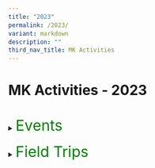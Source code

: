 ```yaml
---
title: "2023"
permalink: /2023/
variant: markdown
description: ""
third_nav_title: MK Activities
---
```

<h1>MK Activities - 2023</h1><br>
<details>
<summary><p style="font-size:30px; color:green; display:inline">Events</p></summary><br>
<details>
<summary><strong>Chinese New Year Celebrations</strong></summary>
<div data-type="detailsContent" class="isomer-details-content">
<table><tbody>
<tr>
<td><img src="/images/MK/2023E_CNY/1-2%20cny.jpg" style="width:100%"></td>
<td><img src="/images/MK/2023E_CNY/1-1%20cny.jpg" style="width:75%"></td>
</tr>
<tr>
<td colspan="2">Children went to watch a Chinese New Year performance by the students in Primary School.</td>
</tr>
</tbody></table>
<table border="0"><tbody>
<tr>
<td colspan="3"><img src="/images/MK/2023E_CNY/2-1%20cny.jpg" style="width:80%"></td>
</tr>
<tr>
<td align="center" width="10%"></td>
<td width="80%">Children also had a mass gathering at the Kindergarten where they learnt more about Chinese New Year.</td>
<td align="center" width="10%"></td>
</tr>
</tbody></table>
<table><tbody>
<tr>
<td><img src="/images/MK/2023E_CNY/3-1%20cny.jpg" style="width:100%"></td>
<td><img src="/images/MK/2023E_CNY/3-2%20cny.jpg" style="width:75%"></td>
</tr>
<tr>
<td colspan="2">Children also get to walk down the “red carpet” to showcase their traditional dressings!</td>
</tr>
</tbody></table>
<br>
<table><tbody>
<tr>
<td><img src="/images/MK/2023E_CNY/4-2%20cny.jpg" style="width:100%"></td>
<td><img src="/images/MK/2023E_CNY/4-1%20cny.jpg" style="width:75%"></td>
</tr>
<tr>
<td colspan="2">Children were served traditional Chinese New Year cookies during snack.</td>
</tr>
</tbody></table>
<table border="0"><tbody>
<tr>
<td colspan="3"><img src="/images/MK/2023E_CNY/5-1%20cny.jpg" style="width:80%"></td>
</tr>
<tr>
<td align="center" width="10%"></td>
<td width="80%">Children also enjoyed their yu-sheng as a class!Chinese New Year.</td>
<td align="center" width="10%"></td>
</tr>
</tbody></table>
<table><tbody>
<tr>
<td><img src="/images/MK/2023E_CNY/6-2%20cny.jpg" style="width:100%"></td>
<td><img src="/images/MK/2023E_CNY/6-1%20cny.jpg" style="width:75%">
</td></tr>
<tr>
<td colspan="2">... and made beautiful crafts to showcase!</td>
</tr>
</tbody></table><br>
</div>
</details>
<details>
<summary><strong>World Water Day</strong></summary>
<div data-type="detailsContent" class="isomer-details-content">
<img src="/images/MK/2023E_World%20Water%20Day/1-1%20world%20water%20day.jpg" style="width:95%">
Sharing about the importance of turning off the tap after use every time. 
<br><br>

<img src="/images/MK/2023E_World%20Water%20Day/2-1%20world%20water%20day.jpg" style="width:95%">
Sharing about how he saves water by turning off the tap while brushing his teeth instead of letting the water run. 
<br><br>

<img src="/images/MK/2023E_World%20Water%20Day/3-1%20world%20water%20day.jpg" style="width:95%">
Children brought home a water droplet template and discussed with their parents about the different ways that they save water and drew on the template. They then brought it to school to share about their drawing. 
<br><br>

<img src="/images/MK/2023E_World%20Water%20Day/4-1%20world%20water%20day.jpg" style="width:95%">
We displayed all our posters in class for our friends to see and learn from.<br><br>
</div></details>
<details>
<summary><strong>Earth Day</strong></summary>
<div data-type="detailsContent" class="isomer-details-content">
<img src="/images/MK/2023E_Earth%20Day/1-1%20earth%20day.jpg" style="width:95%">
Children were introduced to the important of celebrating Earth Day and learnt about how they can do their part to protect the Earth.
<br><br>

<table>
<tbody><tr>
<th><img src="/images/MK/2023E_Earth%20Day/2-1%20earth%20day.jpg" style="width:100%"></th>
<td><img src="/images/MK/2023E_Earth%20Day/2-2%20earth%20day.jpg" style="width:100%"></td>
</tr>
</tbody></table>
<img src="/images/MK/2023E_Earth%20Day/1-1%20earth%20day.jpg" style="width:95%">
<table><tbody>
<tr>
<th><img src="/images/MK/2023E_Earth%20Day/2-4%20earth%20day.jpg" style="width:100%"></th>
<td><img src="/images/MK/2023E_Earth%20Day/2-5%20earth%20day.jpg" style="width:100%"></td>
</tr>
</tbody></table>
A family-based activity was given to parents to support the textile recycling and upcycling efforts of the school. Some donated old clothes by dropping into the textile recycling bins. At school, children showcased their reusable bags made from their old clothes!
<br><br><br>

<img src="/images/MK/2023E_Earth%20Day/3-1%20earth%20day.jpg" style="width:95%">
<img src="/images/MK/2023E_Earth%20Day/3-2%20earth%20day.jpg" style="width:95%">
<img src="/images/MK/2023E_Earth%20Day/3-3%20earth%20day.jpg" style="width:95%">
The K2 children made their own paper boxes while the K1 children made their own paper aeroplanes using recycled paper.
<br><br>
</div></details>
<details>
<summary><strong>K1 Life @ MK</strong></summary>
<div data-type="detailsContent" class="isomer-details-content">
<img src="/images/MK/2023E_K1%20Life%20at%20MK/1-1%20k1%20life.jpg" style="width:95%">
Ms Winnie and Ms Yana welcoming our K1 parents and sharing more about MK’s curriculum.
<br><br>

<img src="/images/MK/2023E_K1%20Life%20at%20MK/2-1%20k1%20life.jpg" style="width:95%">
Teachers engaging children and parents in one of our flagship programmes, Starlight.
<br><br>

<img src="/images/MK/2023E_K1%20Life%20at%20MK/3-1%20k1%20life.jpg" style="width:95%">Children engaging in a numeracy activity where they identify numerals and number words and count accordingly.
<br><br>

<img src="/images/MK/2023E_K1%20Life%20at%20MK/4-1%20k1%20life.jpg" style="width:95%">Parents also had the opportunity to participate in our MTL lessons..
<br><br>
</div></details>
<details>
<summary><strong>K2 Life @ MK</strong></summary>
<div data-type="detailsContent" class="isomer-details-content">
<img src="/images/MK/2023E_K2%20Life%20at%20MK/1-1%20k2%20life.jpg" style="width:95%">
Parents gathered for a briefing on how the centre and parents can collaborate together to support their K2 children in transiting to Primary School.<br><br>

<img src="/images/MK/2023E_K2%20Life%20at%20MK/2-1%20k2%20life.jpg" style="width:95%">
<img src="/images/MK/2023E_K2%20Life%20at%20MK/2-2%20k2%20life.jpg" style="width:95%">
Parents participated in Big Book reading to experience how their children are being taught during Starlight. They also gained a better understanding of the strategies to support their children’s reading.<br><br>

<img src="/images/MK/2023E_K2%20Life%20at%20MK/3-1%20k2%20life.jpg" style="width:95%">
<img src="/images/MK/2023E_K2%20Life%20at%20MK/3-2%20k2%20life.jpg" style="width:95%">
Parents also had the opportunity to observe how the Mother Tongue Language is being taught in class.  <br><br>

<img src="/images/MK/2023E_K2%20Life%20at%20MK/4-1%20k2%20life.jpg" style="width:95%">
The happy faces were evident after the observations and participation in the activities! The children were also thrilled to show their parents around their classrooms.<br><br>
</div></details>
<details>
<summary><strong>Mid Year Celebration</strong></summary>
<div data-type="detailsContent" class="isomer-details-content">
<img src="/images/MK/2023E_Mid%20Year%20Celebration/1-1%20myc.jpg" style="width:95%">
As a wrap-up for Semester 1, children celebrated their milestone of completing half of their learning journey for the year. <br>
Time to get dirty! Children explored different tools and colours to create artworks together.
<img src="/images/MK/2023E_Mid%20Year%20Celebration/1-2%20myc.jpg" style="width:95%">
<br><br>

<img src="/images/MK/2023E_Mid%20Year%20Celebration/2-1%20myc.jpg" style="width:95%">Look at those busy hands!
<br><br>

<img src="/images/MK/2023E_Mid%20Year%20Celebration/3-1%20myc.jpg" style="width:95%">A group photo as a class!
<img src="/images/MK/2023E_Mid%20Year%20Celebration/3-2%20myc.jpg" style="width:95%">
<br>

<img src="/images/MK/2023E_Mid%20Year%20Celebration/4-1%20myc.jpg" style="width:95%">Children observing the different artworks done by other classes.
<br><br>

<img src="/images/MK/2023E_Mid%20Year%20Celebration/5-1%20myc.jpg" style="width:95%">In their classrooms, they were also engaged in musical chairs game.
<br><br>
</div></details>
<details>
<summary><strong>Children's Day</strong></summary>
<div data-type="detailsContent" class="isomer-details-content">
<img style="width: 100%;" height="auto" width="100%" alt="Parents and children working together to pass the hoop to the end." src="/images/MK/2023E_Children's Day/01.jpg">Parents and children working together to pass the hoop to the end.<br>      

<img style="width: 100%;" height="auto" width="100%" alt="Parent and child crossing the river with just 5 pieces of paper plates." src="/images/MK/2023E_Children's Day/02.jpg">Parent and child crossing the river with just 5 pieces of paper plates.      

<table><tbody><tr><td rowspan="1" colspan="1">
<img style="width: 95%;" height="auto" width="100%" alt="Let’s try to build it taller together!" src="/images/MK/2023E_Children's Day/03.jpg">Let’s try to build it taller together!  </td><td rowspan="1" colspan="1">
<img style="width: 100%" height="auto" width="100%" alt="Look at this parent and child running and making sure the ball does not drop." src="/images/MK/2023E_Children's Day/04.jpg">Be careful not to drop it!</td></tr>
<tr><td rowspan="1" colspan="1">
<img style="width: 95%;" height="auto" width="100%" alt="Good job building the tower together!" src="/images/MK/2023E_Children's Day/05.jpg">Good job building the tower together!  </td><td rowspan="1" colspan="1">
<img style="width: 100%" height="auto" width="100%" alt="Look at this parent and child running and making sure the ball does not drop." src="/images/MK/2023E_Children's Day/06.jpg">Look at this parent and child running and making sure the ball does not drop.</td></tr>
<tr><td rowspan="1" colspan="1">
<img style="width: 95%;" height="auto" width="100%" alt="Children enjoying themselves and waiting to do their class cheer!" src="/images/MK/2023E_Children's Day/07.jpg">Children enjoying themselves and waiting to do their class cheer!</td><td rowspan="1" colspan="1">
<img style="width: 100%" height="auto" width="100%" alt="Parents and children waiting for the start of the game. 1, 2, 3, start!" src="/images/MK/2023E_Children's Day/09.jpg">Parents and children waiting for the start of the game. 1, 2, 3, start!</td></tr>
<tr><td rowspan="1" colspan="1">
<img style="width: 90%;" height="auto" width="100%" alt="The children were so happy to have their parents join them in the games." src="/images/MK/2023E_Children's Day/10.jpg">The children were so happy to have their parents join them in the games.</td><td rowspan="1" colspan="1">
<img style="width: 100%" height="auto" width="100%" alt="Parent and child running hand in hand to reach the end." src="/images/MK/2023E_Children's Day/12.jpg">Parent and child running hand in hand to reach the end.  </td></tr></tbody></table>

<img style="width: 100%" height="auto" width="100%" alt="Say cheese everybody!" src="/images/MK/2023E_Children's Day/08.jpg">Say cheese everybody!<br>         
<img style="width: 100%" height="auto" width="100%" alt="Everyone enjoyed themselves so much during the celebration." src="/images/MK/2023E_Children's Day/11.jpg">Everyone enjoyed themselves so much during the celebration.<br><br>         
<img style="width: 100%" height="auto" width="100%" alt="Another group photo. Say cheese!" src="/images/MK/2023E_Children's Day/13.jpg">Another group photo. Say cheese!<br><br>
<img style="width: 100%" height="auto" width="100%" alt="Everyone’s going home with a gift and a certificate for their wonderful participation." src="/images/MK/2023E_Children's Day/14.jpg">Everyone’s going home with a gift and a certificate for their wonderful participation.&nbsp;&nbsp;
<br><br>
</div></details>
<details>
<summary><strong>Year End Celebration</strong></summary>
<div data-type="detailsContent" class="isomer-details-content">
<table><tbody><tr><td rowspan="1" colspan="1">
<img style="width: 88%;" height="auto" width="100%" alt="MK@AG invited Mad Science on the last day of school term for a fun-filled session." src="/images/MK/2023E_Year End Celebration/1_1.jpg"></td><td rowspan="1" colspan="1"><img style="width: 100%" height="auto" width="100%" alt="MK@AG invited Mad Science on the last day of school term for a fun-filled session." src="/images/MK/2023E_Year End Celebration/1_2.jpg"></td></tr>
<tr><td rowspan="1" colspan="1">MK@AG invited Mad Science on the last day of school term for a fun-filled session where children learnt about some science!<img style="width: 100%" height="auto" width="100%" alt="MK@AG invited Mad Science on the last day of school term for a fun-filled session." src="/images/MK/2023E_Year End Celebration/1_3.jpg"></td><td rowspan="1" colspan="1"><img style="width: 92%;" height="auto" width="100%" alt="" src="/images/MK/2023E_Year End Celebration/1_4.jpg"></td></tr>
<tr><td rowspan="1" colspan="1"><img style="width: 86%;" height="auto" width="100%" alt="Children experiencing blowing carbon dioxide that was produced from dry ice in water." src="/images/MK/2023E_Year End Celebration/2_1.jpg"></td><td rowspan="1" colspan="1"><img style="width: 100%" height="auto" width="100%" alt="Children experiencing blowing carbon dioxide that was produced from dry ice in water." src="/images/MK/2023E_Year End Celebration/2_2.jpg"></td></tr>
<tr><td rowspan="1" colspan="2">Children experiencing blowing carbon dioxide that was produced from dry ice in water.</td></tr>
</tbody></table>  
<table><tbody><tr><td rowspan="1" colspan="1"><img style="width: 100%" height="auto" width="100%" alt="Soap was added and everyone got very excited about the bubbles!" src="/images/MK/2023E_Year End Celebration/3_1.jpg">   </td><td rowspan="1" colspan="1"><img style="width: 100%" height="auto" width="100%" alt="Soap was added and everyone got very excited about the bubbles!" src="/images/MK/2023E_Year End Celebration/3_2.jpg"></td></tr></tbody></table>Soap was added and everyone got very excited about the bubbles!
<br><br>
</div></details>
</details><br>
<details>
<summary><p style="font-size:30px; color:green; display:inline">Field Trips</p></summary><br>
<details>
<summary><strong>K2 Field Trip to the Indian Heritage Centre in Little India</strong></summary>
<div data-type="detailsContent" class="isomer-details-content">
<table><tbody>
<tr>
<th><img src="/images/MK/2023FT_Indian%20Heritage%20Centre/1-1%20indian%20heritage%20centre.jpg" style="width:100%"></th>
<td><img src="/images/MK/2023FT_Indian%20Heritage%20Centre/1-2%20indian%20heritage%20centre.jpg" style="width:100%"></td>
</tr>
</tbody></table>
Children went on a ‘Mango Motif’ hunt during their trip to Indian Heritage Centre in Little India.
<br><br><br>

<table><tbody>
<tr>
<th><img src="/images/MK/2023FT_Indian%20Heritage%20Centre/2-1%20indian%20heritage%20centre.jpg" style="width:100%"></th>
<td><img src="/images/MK/2023FT_Indian%20Heritage%20Centre/2-2%20indian%20heritage%20centre.jpg" style="width:100%">Besides, children walked along the streets in Little India to hunt for more Mango Motif designs.</td>
</tr>
</tbody></table>
<br>

<img src="/images/MK/2023FT_Indian%20Heritage%20Centre/3-1%20indian%20heritage%20centre.jpg" style="width:100%">Children enjoyed observing the huge selection of different variety of mangoes at the fruit carts in Little India.<br><br>
</div>
</details>
<details>
<summary><strong>K1 Neighbourhood Walk</strong></summary>
<div data-type="detailsContent" class="isomer-details-content">
<img src="/images/MK/2023FT_Neighbourhood%20Walk/1-1%20neighbourhood%20walk.jpg" style="width:100%">
The children had the opportunity to meet and greet the uncle selling the fruits too!
<br><br>

<img src="/images/MK/2023FT_Neighbourhood%20Walk/2-1%20neighbourhood%20walk.jpg" style="width:100%">Let’s find out what can go into the recycling bin?
<br><br>

<img src="/images/MK/2023FT_Neighbourhood%20Walk/3-1%20neighbourhood%20walk.jpg" style="width:100%">This looks like our ‘Let’s Pretend’ in class!
<br><br>

<img src="/images/MK/2023FT_Neighbourhood%20Walk/4-1%20neighbourhood%20walk.jpg" style="width:100%">Look at all the plants that are growing in this community garden!
<br><br>

<img src="/images/MK/2023FT_Neighbourhood%20Walk/5-1%20neighbourhood%20walk.jpg" style="width:100%">Remembering to raise our hands when crossing the road
<br><br>

<img src="/images/MK/2023FT_Neighbourhood%20Walk/6-1%20neighbourhood%20walk.jpg" style="width:100%">Looking around for any litter<br><br>
</div></details>
<details>
<summary><strong>K1 Field Trip to Pastamania</strong></summary>
<div data-type="detailsContent" class="isomer-details-content">
<img src="/images/MK/2023FT_Pastamania/1-1%20pastamania.jpg" style="width:100%">
Getting on our hats and aprons to make our pizzas!
<br><br>

<img src="/images/MK/2023FT_Pastamania/2-1%20pastamania.jpg" style="width:100%">
Mixing our dough for the pizzas.
<br><br>

<img src="/images/MK/2023FT_Pastamania/3-1%20pastamania.jpg" style="width:100%">
Rolling our pizza dough
<br><br>

<img src="/images/MK/2023FT_Pastamania/4-1%20pastamania.jpg" style="width:100%">
Decorating our pizzas with delicious ingredients
<table>
<tbody><tr>
<th><img src="/images/MK/2023FT_Pastamania/4-2%20pastamania.jpg" style="width:100%"></th>
<td><img src="/images/MK/2023FT_Pastamania/4-3%20pastamania.jpg" style="width:100%"></td>
</tr>
</tbody></table>
<br><br>

<table>
<tbody><tr>
<th><img src="/images/MK/2023FT_Pastamania/5-1%20pastamania.jpg" style="width:100%"><br>Enjoying our self-made pizzas, yummy!</th>
<td><img src="/images/MK/2023FT_Pastamania/5-2%20pastamania.jpg" style="width:100%"></td>
</tr>
</tbody></table>
<table>
<tbody><tr>
<th><img src="/images/MK/2023FT_Pastamania/5-3%20pastamania.jpg" style="width:100%"></th>
<td><img src="/images/MK/2023FT_Pastamania/5-4%20pastamania.jpg" style="width:100%"></td>
</tr>
</tbody></table>
<br><br>
<img src="/images/MK/2023FT_Pastamania/6-1%20pastamania.jpg" style="width:100%">
We had so much fun and we love our pizzas!
<img src="/images/MK/2023FT_Pastamania/6-2%20pastamania.jpg" style="width:100%">
<br><br>
</div></details>
<details>
<summary><strong>K1 Field Trip to Kin Yan Farm</strong></summary>
<div data-type="detailsContent" class="isomer-details-content">
<table><tbody>
<tr>
<th><img src="/images/MK/2023FT_Kin%20Yan%20Farm/1-1%20kin%20yan%20farm.jpg" style="width:100%"><br>Look at how slimy that aloe vera is! </th>
<td><img src="/images/MK/2023FT_Kin%20Yan%20Farm/2-1%20kin%20yan%20farm.jpg" style="width:100%"></td>
</tr>
</tbody></table>
<br>

<img src="/images/MK/2023FT_Kin%20Yan%20Farm/2-1%20kin%20yan%20farm.jpg" style="width:100%">Listening intently to Uncle William talk about the different types of mushrooms.
<br><br>

<img src="/images/MK/2023FT_Kin%20Yan%20Farm/3-1%20kin%20yan%20farm.jpg" style="width:100%">Look at how cute that quail is! It belongs to Uncle William.
<br><br>

<img src="/images/MK/2023FT_Kin%20Yan%20Farm/4-1%20kin%20yan%20farm.jpg" style="width:100%">The mushrooms tasted so good!
<br>
<img src="/images/MK/2023FT_Kin%20Yan%20Farm/4-2%20kin%20yan%20farm.jpg" style="width:100%">Super yummy mushroom freshly grown in the farm!
<br>
<img src="/images/MK/2023FT_Kin%20Yan%20Farm/5-1%20kin%20yan%20farm.jpg" style="width:100%">Wow! Look at the textures of the mushrooms! Some parts are bumpy and some are smooth! So this is how they look like.
<br><br>
</div></details>
<details>
<summary><strong>K2 Field Trip to Forest Play @ Sentosa</strong></summary>
<div data-type="detailsContent" class="isomer-details-content">
<img src="/images/MK/2023FT_Forest%20Play%20@%20Sentosa/1-1%20sentosa.jpg" style="width:95%">Having their snacks and gearing up before embarking on their Forest Play.
<img src="/images/MK/2023FT_Forest%20Play%20@%20Sentosa/1-2%20sentosa.jpg" style="width:95%"><br>

<table><tbody>
<tr>
<th><img src="/images/MK/2023FT_Forest%20Play%20@%20Sentosa/2-1%20sentosa.jpg" style="width:100%"></th>
<td><img src="/images/MK/2023FT_Forest%20Play%20@%20Sentosa/2-2%20sentosa.jpg" style="width:100%"> Listening attentively to the Ranger’s sharing information about the Forest.</td>
</tr>
</tbody></table>

<img src="/images/MK/2023FT_Forest%20Play%20@%20Sentosa/3-1%20sentosa.jpg" style="width:95%">Even the rainy weather could not stop us from learning about the Forest.

<img src="/images/MK/2023FT_Forest%20Play%20@%20Sentosa/4-1%20sentosa.jpg" style="width:100%"><table>
<tbody><tr>
</tr><tr></tr>
<tr><td><img src="/images/MK/2023FT_Forest%20Play%20@%20Sentosa/4-2%20sentosa.jpg" style="width:100%"></td>
</tr>
</tbody></table>We used natural materials in the forest to make houses for squirrels and monitor lizards.
<img src="/images/MK/2023FT_Forest%20Play%20@%20Sentosa/4-3%20sentosa.jpg" style="width:95%"><br><br>

<img src="/images/MK/2023FT_Forest%20Play%20@%20Sentosa/5-1%20sentosa.jpg" style="width:95%">We also found a long wooden stick and worked together to lift it up, just like the elephants lifting logs! <br><br>

<img src="/images/MK/2023FT_Forest%20Play%20@%20Sentosa/6-1%20sentosa.jpg" style="width:95%">Even though there were many mud and water puddles formed due to the rain, we persevered in our walk. It was also a first play in the rain experience for many of us!<br><br>

<img src="/images/MK/2023FT_Forest%20Play%20@%20Sentosa/7-1%20sentosa.jpg" style="width:95%">
<img src="/images/MK/2023FT_Forest%20Play%20@%20Sentosa/7-2%20sentosa.jpg" style="width:95%">
<img src="/images/MK/2023FT_Forest%20Play%20@%20Sentosa/7-3%20sentosa.jpg" style="width:95%">In the end, we found “treasures” from the Nature! It is definitely an once in a life time experience!<br><br>
</div></details>
</details>